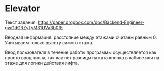 # Elevator 

Текст задания: https://paper.dropbox.com/doc/Backend-Engineer-gwGdGRZyTyM31UVa3b0fE

Вводная информация: расстояние между этажами считаем равным 0. Учитываем только высоту самого этажа. 

Ввод пользователя в течение работы программы осуществляется как просто ввод числа, так как нет разницы нажата кнопка в кабине или на этаже для логики действия лифта. 
